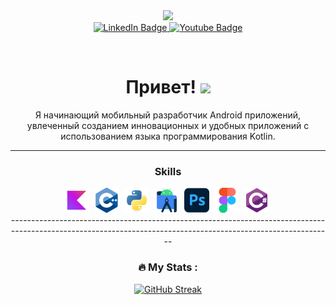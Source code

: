 <div id="header" align="center">
  <img src="https://i.giphy.com/media/v1.Y2lkPTc5MGI3NjExcmQ5a25mOGFhcGEyeTF1M2U5ZDZteXV2ZW8xc3M0ZnNnbmp3OG9keCZlcD12MV9pbnRlcm5hbF9naWZfYnlfaWQmY3Q9cw/WFZvB7VIXBgiz3oDXE/giphy.gif" width="200"/> 
</div>

<div id="social" align="center">
  <div id="badges">
  <a href="https://vk.com/yalohkakbi">
    <img src="https://img.shields.io/badge/Vk-0077FF?style=for-the-badge&logo=vk&logoColor=white" alt="LinkedIn Badge"/>
  </a>
  <a href="https://t.me/iswmpls">
    <img src="https://img.shields.io/badge/Tg-27a7e7?style=for-the-badge&logo=telegram&logoColor=white" alt="Youtube Badge"/>
  </a>

  <img src="https://komarev.com/ghpvc/?username=jswmpls&style=flat-square&color=blue" alt=""/> </a>
</div>

<h1>
  Привет! 
  <img src="https://media.giphy.com/media/hvRJCLFzcasrR4ia7z/giphy.gif" width="30px"/>
</h1>

<div id="text" align="center">
  Я начинающий мобильный разработчик Android приложений, увлеченный созданием инновационных и удобных приложений с использованием языка программирования Kotlin.
</div>
  
--------------------------------------------------------------------------------------------------------------------------------------------------------------

### Skills
<div id="skills" align="center">
  <img src="https://github.com/devicons/devicon/blob/master/icons/kotlin/kotlin-original.svg" title="Kotlin" alt="Kotlin" width="40" height="40"/>&nbsp;
  <img src="https://github.com/devicons/devicon/blob/master/icons/cplusplus/cplusplus-original.svg" title="C++" alt="C++" width="40" height="40"/>&nbsp;
  <img src="https://github.com/devicons/devicon/blob/master/icons/python/python-original.svg" title="Python" alt="Python" width="40" height="40"/>&nbsp;
  <img src="https://github.com/devicons/devicon/blob/master/icons/androidstudio/androidstudio-original.svg" title="androidstudio" alt="androidstudio" width="40" height="40"/>&nbsp;
  <img src="https://github.com/devicons/devicon/blob/master/icons/photoshop/photoshop-original.svg" title="photoshop" alt="photoshop" width="40" height="40"/>&nbsp;
  <img src="https://github.com/devicons/devicon/blob/master/icons/figma/figma-original.svg" title="figma" alt="figma" width="40" height="40"/>&nbsp;
  <img src="https://github.com/devicons/devicon/blob/master/icons/csharp/csharp-original.svg" title="figma" alt="figma" width="40" height="40"/>&nbsp;
</div>
--------------------------------------------------------------------------------------------------------------------------------------------------------------

### :fire: My Stats :
[![GitHub Streak](https://github-readme-streak-stats.herokuapp.com?user=jswmpls&theme=dark&hide_border=true&locale=ru&exclude_days=Sun)](https://git.io/streak-stats)
